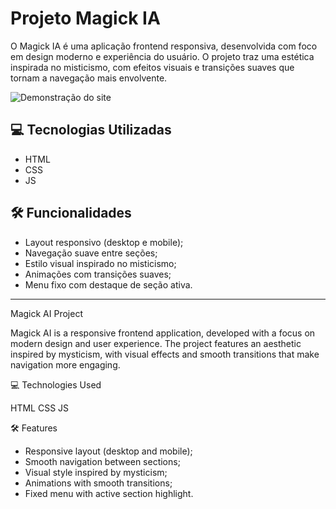 # Projeto Magick IA

O Magick IA é uma aplicação frontend responsiva, desenvolvida com foco em design moderno e experiência do usuário.
O projeto traz uma estética inspirada no misticismo, com efeitos visuais e transições suaves que tornam a navegação mais envolvente.


![Demonstração do site](imagens/tela.gif)

## 💻 Tecnologias Utilizadas
- HTML
- CSS
- JS

## 🛠 Funcionalidades

- Layout responsivo (desktop e mobile);
- Navegação suave entre seções;
- Estilo visual inspirado no misticismo;
- Animações com transições suaves;
- Menu fixo com destaque de seção ativa.




---




Magick AI Project

Magick AI is a responsive frontend application, developed with a focus on modern design and user experience.
The project features an aesthetic inspired by mysticism, with visual effects and smooth transitions that make navigation more engaging.



💻 Technologies Used

HTML
CSS
JS


🛠 Features

- Responsive layout (desktop and mobile);
- Smooth navigation between sections;
- Visual style inspired by mysticism;
- Animations with smooth transitions;
- Fixed menu with active section highlight.



